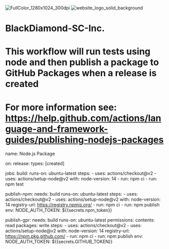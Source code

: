 ![FullColor_1280x1024_300dpi](https://user-images.githubusercontent.com/73549208/125185720-5f2d3480-e1f4-11eb-8764-49f35f18c134.jpg)
![website_logo_solid_background](https://user-images.githubusercontent.com/73549208/125185728-6bb18d00-e1f4-11eb-8195-d5b0cd0928e1.png)
# BlackDiamond-SC-Inc.
# This workflow will run tests using node and then publish a package to GitHub Packages when a release is created
# For more information see: https://help.github.com/actions/language-and-framework-guides/publishing-nodejs-packages

name: Node.js Package

on:
  release:
    types: [created]

jobs:
  build:
    runs-on: ubuntu-latest
    steps:
      - uses: actions/checkout@v2
      - uses: actions/setup-node@v2
        with:
          node-version: 14
      - run: npm ci
      - run: npm test

  publish-npm:
    needs: build
    runs-on: ubuntu-latest
    steps:
      - uses: actions/checkout@v2
      - uses: actions/setup-node@v2
        with:
          node-version: 14
          registry-url: https://registry.npmjs.org/
      - run: npm ci
      - run: npm publish
        env:
          NODE_AUTH_TOKEN: ${{secrets.npm_token}}

  publish-gpr:
    needs: build
    runs-on: ubuntu-latest
    permissions:
      contents: read
      packages: write
    steps:
      - uses: actions/checkout@v2
      - uses: actions/setup-node@v2
        with:
          node-version: 14
          registry-url: https://npm.pkg.github.com/
      - run: npm ci
      - run: npm publish
        env:
          NODE_AUTH_TOKEN: ${{secrets.GITHUB_TOKEN}}
